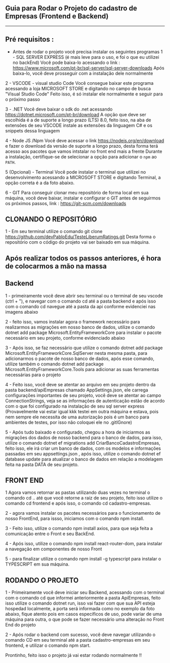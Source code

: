 ## Guia para Rodar o Projeto do cadastro de Empresas (Frontend e Backend)
--------------------------------------------------------------------------

## Pré requisitos :
- Antes de rodar o projeto você precisa instalar os seguintes programas
1 - SQL SERVER EXPRESS (é mais leve para o uso, e foi o que eu utilizei no backEnd)
Você pode baixa-lo acessando o link : https://www.microsoft.com/pt-br/sql-server/sql-server-downloads
Após baixa-lo, você deve prosseguir com a instalação dele normalmente

2 - VSCODE - visual studio Code
Você consegue baixar este programa acessando a loja MICROSOFT STORE e digitando no campo de busca "Visual Studio Code"
Feito isso, é só instalar ele normalmente e seguir para o próximo passo

3 - .NET 
Você deve baixar o sdk do .net acessando https://dotnet.microsoft.com/pt-br/download
A opção que deve ser escolhida é a de suporte  a longo prazo (LTS) 8.0, feito isso, na aba de extensões de seu VSCODE instale as extensões da linguagem C# e os snippets dessa linguagem

4 - Node JS /Npm
Você deve acessar o link https://nodejs.org/en/download e fazer o download da versão de suporte a longo prazo, desta forma terá acesso aos pacotes que vamos intstalar no front end mais a frente
Durante a instalação, certifique-se de selecionar a opção para adicionar o `npm` ao `PATH`.

5 (Opcional) - Terminal
Você pode instalar o terminal que utilizei no desenvolvimento acessando a MICROSOFT STORE e digitando Terminal, a opção correta é a da foto abaixo.

6 - GIT
Para conseguir clonar meu repositório de forma local em sua máquina, você deve baixar, instalar e configurar o GIT antes de seguirmos os próximos passos, link : https://git-scm.com/downloads

## CLONANDO O REPOSITÓRIO

1 - Em seu terminal utilize o comando git clone https://github.com/devPabloEdu/TesteLiberumRatings.git
Desta forma o repositório com o código do projeto vai ser baixado em sua máquina.

## Após realizar todos os passos anteriores, é hora de colocarmos a mão na massa
## Backend

1 - primeiramente você deve abrir seu terminal ou o terminal de seu vscode (ctrl + "), e navegar com o comando cd até a pasta backend e após isso com o comando cd navegue até a pasta da api conforme evidenciei nas imagens abaixo

2 - feito isso, vamos instalar agora o framework necessário para realizarmos as migrações em nosso banco de dados, utilize o comando dotnet add package Microsoft.EntityFrameworkCore   para instalar o pacote necessário em seu projeto, conforme evidenciado abaixo

3 - Após isso, se faz necessário que utilize o comando dotnet add package Microsoft.EntityFrameworkCore.SqlServer nesta mesma pasta, para adicionarmos o pacote de nosso banco de dados, após esse comando, utilize também o comando  dotnet add package Microsoft.EntityFrameworkCore.Tools   para adicionar as suas ferramentas necessárias para o projeto

4 - Feito isso, você deve se atentar ao arquivo em seu projeto dentro da pasta backend/apiEmpresas chamado AppSettings.json, ele carrega configurações importantes de seu projeto, você deve se atentar ao campo ConnectionStrings, veja se as informações de autenticação estão de acordo com o que foi configurado na instalação de seu sql server express (Provavelmente vai estar igual kkk testei em outra máquina e estava, pois nem sempre ele necessita de uma autorização pois é um banco para ambientes de testes, por isso não coloquei ele no .gitIGnore)

5 - Após tudo baixado e configurado, chegou a hora de iniciarmos as migrações dos dados de nosso backend para o banco de dados, para isso, utilize o comando dotnet ef migrations add CriarBancoCadastroEmpresas, feito isso, ele irá criar um banco de dados, com os modelos e informações passadas em seu appsettings.json
, após isso, utilize o comando dotnet ef database update para atualizar o banco de dados em relação a modelagem feita na pasta DATA de seu projeto.

## FRONT END

1 Agora vamos retornar as pastas utilizando duas vezes no terminal o comando cd ..  até que você retorne a raiz de seu projeto, feito isso utilize o comando cd frontend e após isso, o comando cd cadastro-empresas.

2 - agora vamos instalar os pacotes necessários para o funcionamento de nosso FrontEnd, para issso, iniciamos com o comando npm install.

3 - Feito isso, utilize o comando npm install axios, para que seja feita a comunicação entre o Front e seu BackEnd.

4 - Após isso, utilize o comando npm install react-router-dom, para instalar a navegação em componentes de nosso Front

5 - para finalizar utilize o comando npm install -g typescript para instalar o TYPESCRIPT em sua máquina.

## RODANDO O PROJETO

1 - Primeiramente você deve iniciar seu Backend, acessando com o terminal com o comando cd que informei anteriormente a pasta ApiEmpresas, feito isso utilize o comando dotnet run, isso vai fazer com que sua API esteja hospedad localmente, a porta será informada como no exemplo da foto abaixo, fique atento pois em casos especificos de uso, pode variar de uma máquina para outra, o que pode se fazer necessário uma alteração no Front End do projeto

2 - Após rodar o backend com sucesso, você deve navegar utilizando o comando CD em seu terminal até a pasta cadastro-empresas em seu frontend, e utilizar o comando npm start.

Prontinho, feito isso o projeto já vai estar rodando normalmente !!